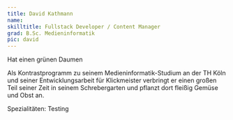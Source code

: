 ```yaml
---
title: David Kathmann
name:
skilltitle: Fullstack Developer / Content Manager
grad: B.Sc. Medieninformatik
pic: david
---
```


Hat einen grünen Daumen

Als Kontrastprogramm zu seinem Medieninformatik-Studium an der TH Köln und seiner Entwicklungsarbeit für Klickmeister verbringt er einen großen Teil seiner Zeit in seinem Schrebergarten und pflanzt dort fleißig Gemüse und Obst an.

Spezialitäten: Testing
